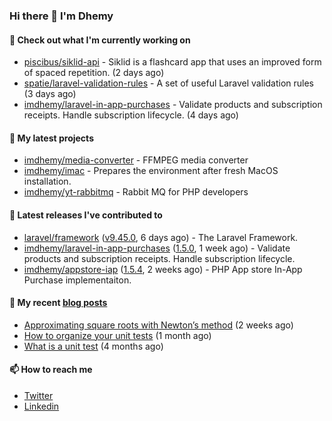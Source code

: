 ### Hi there 👋 I'm Dhemy

#### 👷 Check out what I'm currently working on

- [piscibus/siklid-api](https://github.com/piscibus/siklid-api) - Siklid is a flashcard app that uses an improved form of spaced repetition.  (2 days ago)
- [spatie/laravel-validation-rules](https://github.com/spatie/laravel-validation-rules) - A set of useful Laravel validation rules (3 days ago)
- [imdhemy/laravel-in-app-purchases](https://github.com/imdhemy/laravel-in-app-purchases) - Validate products and subscription receipts. Handle subscription lifecycle. (4 days ago)

#### 🌱 My latest projects

- [imdhemy/media-converter](https://github.com/imdhemy/media-converter) - FFMPEG media converter
- [imdhemy/imac](https://github.com/imdhemy/imac) - Prepares the environment after fresh MacOS installation.
- [imdhemy/yt-rabbitmq](https://github.com/imdhemy/yt-rabbitmq) - Rabbit MQ for PHP developers

#### 🔭 Latest releases I've contributed to

- [laravel/framework](https://github.com/laravel/framework) ([v9.45.0](https://github.com/laravel/framework/releases/tag/v9.45.0), 6 days ago) - The Laravel Framework.
- [imdhemy/laravel-in-app-purchases](https://github.com/imdhemy/laravel-in-app-purchases) ([1.5.0](https://github.com/imdhemy/laravel-in-app-purchases/releases/tag/1.5.0), 1 week ago) - Validate products and subscription receipts. Handle subscription lifecycle.
- [imdhemy/appstore-iap](https://github.com/imdhemy/appstore-iap) ([1.5.4](https://github.com/imdhemy/appstore-iap/releases/tag/1.5.4), 2 weeks ago) - PHP App store In-App Purchase implementaiton.

#### 📜 My recent [blog posts](https://imdhemy.com/)

- [Approximating square roots with Newton’s method](https://imdhemy.com/blog/dsa/approximating-square-roots-with-newton&#39;s-method.html) (2 weeks ago)
- [How to organize your unit tests](https://imdhemy.com/blog/testing/how-to-organize-your-unit-tests.html) (1 month ago)
- [What is a unit test](https://imdhemy.com/blog/testing/what-is-a-unit-test.html) (4 months ago)

#### 📫 How to reach me

- [Twitter](https://twitter.com/imdhemy)
- [Linkedin](https://linkedin.com/in/imdhemy)
